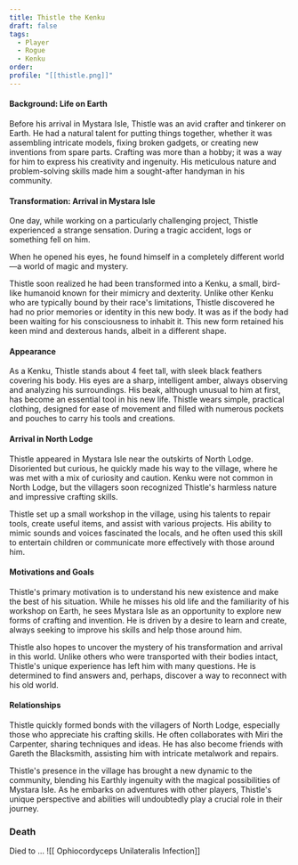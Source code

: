 ```yaml
---
title: Thistle the Kenku
draft: false
tags:
  - Player
  - Rogue
  - Kenku
order: 
profile: "[[thistle.png]]"
---
```




#### Background: Life on Earth

Before his arrival in Mystara Isle, Thistle was an avid crafter and tinkerer on Earth. He had a natural talent for putting things together, whether it was assembling intricate models, fixing broken gadgets, or creating new inventions from spare parts. Crafting was more than a hobby; it was a way for him to express his creativity and ingenuity. His meticulous nature and problem-solving skills made him a sought-after handyman in his community.

#### Transformation: Arrival in Mystara Isle

One day, while working on a particularly challenging project, Thistle experienced a strange sensation. During a tragic accident, logs or something fell on him.

When he opened his eyes, he found himself in a completely different world—a world of magic and mystery.

Thistle soon realized he had been transformed into a Kenku, a small, bird-like humanoid known for their mimicry and dexterity. Unlike other Kenku who are typically bound by their race's limitations, Thistle discovered he had no prior memories or identity in this new body. It was as if the body had been waiting for his consciousness to inhabit it. This new form retained his keen mind and dexterous hands, albeit in a different shape.

#### Appearance

As a Kenku, Thistle stands about 4 feet tall, with sleek black feathers covering his body. His eyes are a sharp, intelligent amber, always observing and analyzing his surroundings. His beak, although unusual to him at first, has become an essential tool in his new life. Thistle wears simple, practical clothing, designed for ease of movement and filled with numerous pockets and pouches to carry his tools and creations.

#### Arrival in North Lodge

Thistle appeared in Mystara Isle near the outskirts of North Lodge. Disoriented but curious, he quickly made his way to the village, where he was met with a mix of curiosity and caution. Kenku were not common in North Lodge, but the villagers soon recognized Thistle's harmless nature and impressive crafting skills.

Thistle set up a small workshop in the village, using his talents to repair tools, create useful items, and assist with various projects. His ability to mimic sounds and voices fascinated the locals, and he often used this skill to entertain children or communicate more effectively with those around him.


#### Motivations and Goals

Thistle's primary motivation is to understand his new existence and make the best of his situation. While he misses his old life and the familiarity of his workshop on Earth, he sees Mystara Isle as an opportunity to explore new forms of crafting and invention. He is driven by a desire to learn and create, always seeking to improve his skills and help those around him.

Thistle also hopes to uncover the mystery of his transformation and arrival in this world. Unlike others who were transported with their bodies intact, Thistle's unique experience has left him with many questions. He is determined to find answers and, perhaps, discover a way to reconnect with his old world.

#### Relationships

Thistle quickly formed bonds with the villagers of North Lodge, especially those who appreciate his crafting skills. He often collaborates with Miri the Carpenter, sharing techniques and ideas. He has also become friends with Gareth the Blacksmith, assisting him with intricate metalwork and repairs.

Thistle's presence in the village has brought a new dynamic to the community, blending his Earthly ingenuity with the magical possibilities of Mystara Isle. As he embarks on adventures with other players, Thistle's unique perspective and abilities will undoubtedly play a crucial role in their journey.


### Death

Died to ... ![[ Ophiocordyceps Unilateralis Infection]]